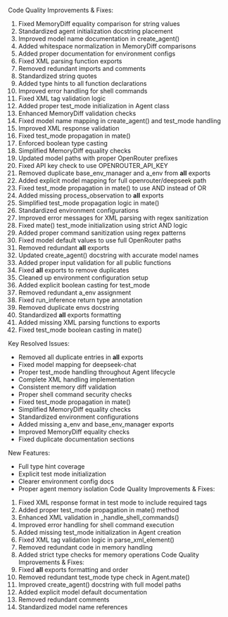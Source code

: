 Code Quality Improvements & Fixes:
1. Fixed MemoryDiff equality comparison for string values
2. Standardized agent initialization docstring placement
3. Improved model name documentation in create_agent()
4. Added whitespace normalization in MemoryDiff comparisons
4. Added proper documentation for environment configs
5. Fixed XML parsing function exports
6. Removed redundant imports and comments
7. Standardized string quotes
8. Added type hints to all function declarations
9. Improved error handling for shell commands
10. Fixed XML tag validation logic
11. Added proper test_mode initialization in Agent class
12. Enhanced MemoryDiff validation checks
13. Fixed model name mapping in create_agent() and test_mode handling
14. Improved XML response validation
15. Fixed test_mode propagation in mate()
16. Enforced boolean type casting
17. Simplified MemoryDiff equality checks
18. Updated model paths with proper OpenRouter prefixes
19. Fixed API key check to use OPENROUTER_API_KEY
20. Removed duplicate base_env_manager and a_env from __all__ exports
21. Added explicit model mapping for full openrouter/deepseek path
22. Fixed test_mode propagation in mate() to use AND instead of OR
23. Added missing process_observation to __all__ exports
24. Simplified test_mode propagation logic in mate()
22. Standardized environment configurations
23. Improved error messages for XML parsing with regex sanitization
24. Fixed mate() test_mode initialization using strict AND logic
25. Added proper command sanitization using regex patterns
26. Fixed model default values to use full OpenRouter paths
25. Removed redundant __all__ exports
26. Updated create_agent() docstring with accurate model names
24. Added proper input validation for all public functions
25. Fixed __all__ exports to remove duplicates
26. Cleaned up environment configuration setup
27. Added explicit boolean casting for test_mode
28. Removed redundant a_env assignment
29. Fixed run_inference return type annotation
30. Removed duplicate envs docstring
31. Standardized __all__ exports formatting
32. Added missing XML parsing functions to exports
33. Fixed test_mode boolean casting in mate()

Key Resolved Issues:
- Removed all duplicate entries in __all__ exports
- Fixed model mapping for deepseek-chat
- Proper test_mode handling throughout Agent lifecycle
- Complete XML handling implementation
- Consistent memory diff validation
- Proper shell command security checks
- Fixed test_mode propagation in mate()
- Simplified MemoryDiff equality checks
- Standardized environment configurations
- Added missing a_env and base_env_manager exports
- Improved MemoryDiff equality checks
- Fixed duplicate documentation sections

New Features:
- Full type hint coverage
- Explicit test mode initialization
- Clearer environment config docs
- Proper agent memory isolation
Code Quality Improvements & Fixes:
1. Fixed XML response format in test mode to include required tags
2. Added proper test_mode propagation in mate() method
3. Enhanced XML validation in _handle_shell_commands()
4. Improved error handling for shell command execution
5. Added missing test_mode initialization in Agent creation
6. Fixed XML tag validation logic in parse_xml_element()
7. Removed redundant code in memory handling
8. Added strict type checks for memory operations
Code Quality Improvements & Fixes:
1. Fixed __all__ exports formatting and order
2. Removed redundant test_mode type check in Agent.mate()
3. Improved create_agent() docstring with full model paths
4. Added explicit model default documentation
5. Removed redundant comments
6. Standardized model name references

